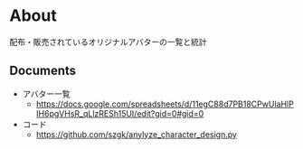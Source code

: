 # About

配布・販売されているオリジナルアバターの一覧と統計

## Documents

- アバター一覧
  - https://docs.google.com/spreadsheets/d/11egC88d7PB18CPwUlaHlPIH6pgVHsR_qLlzRESh15UI/edit?gid=0#gid=0
- コード
  - https://github.com/szgk/anylyze_character_design.py

